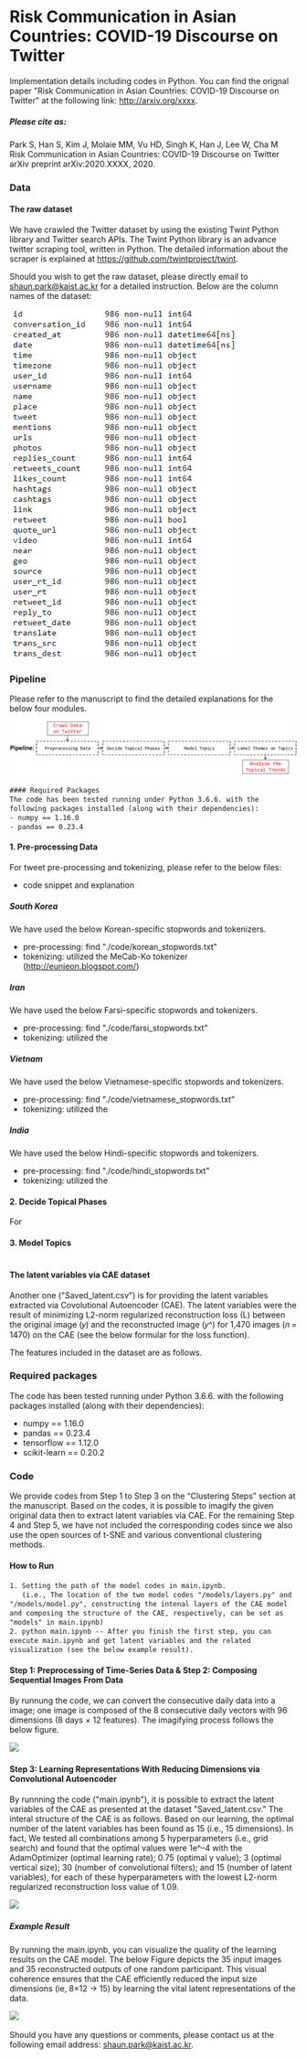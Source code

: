 # Risk Communication in Asian Countries: COVID-19 Discourse on Twitter
Implementation details including codes in Python. You can find the orignal paper "Risk Communication in Asian Countries: COVID-19 Discourse on Twitter" at the following link: http://arxiv.org/xxxx.

##### Please cite as:
Park S, Han S, Kim J, Molaie MM, Vu HD, Singh K, Han J, Lee W, Cha M <br>
Risk Communication in Asian Countries: COVID-19 Discourse on Twitter <br>
arXiv preprint arXiv:2020.XXXX, 2020. <br>


### Data
#### The raw dataset
We have crawled the Twitter dataset by using the existing Twint Python library and Twitter search APIs. The Twint Python library is an advance twitter scraping tool, written in Python. The detailed information about the scraper is explained at https://github.com/twintproject/twint.

Should you wish to get the raw dataset, please directly email to shaun.park@kaist.ac.kr for a detailed instruction. Below are the column names of the dataset:

![](./image/twint_description.png)


### Pipeline
Please refer to the manuscript to find the detailed explanations for the below four modules.

![](./image/pipeline_topic_model.png)

```
#### Required Packages
The code has been tested running under Python 3.6.6. with the following packages installed (along with their dependencies):
- numpy == 1.16.0
- pandas == 0.23.4
```

#### 1. Pre-processing Data
For tweet pre-processing and tokenizing, please refer to the below files:
- code snippet and explanation

##### South Korea
We have used the below Korean-specific stopwords and tokenizers.
- pre-processing: find "./code/korean_stopwords.txt"
- tokenizing: utilized the MeCab-Ko tokenizer (http://eunjeon.blogspot.com/)

##### Iran
We have used the below Farsi-specific stopwords and tokenizers.
- pre-processing: find "./code/farsi_stopwords.txt"
- tokenizing: utilized the 

##### Vietnam
We have used the below Vietnamese-specific stopwords and tokenizers.
- pre-processing: find "./code/vietnamese_stopwords.txt"
- tokenizing: utilized the 

##### India
We have used the below Hindi-specific stopwords and tokenizers.
- pre-processing: find "./code/hindi_stopwords.txt"
- tokenizing: utilized the 


#### 2. Decide Topical Phases
For 



#### 3. Model Topics














#
##
###
#### The latent variables via CAE dataset
Another one ("Saved_latent.csv") is for providing the latent variables extracted via Covolutional Autoencoder (CAE). The latent variables were the result of minimizing L2-norm regularized reconstruction loss (L) between the original image (𝑦) and the reconstructed image (𝑦^) for 1,470 images (𝑛 = 1470) on the CAE (see the below formular for the loss function).


The features included in the dataset are as follows.

### Required packages
The code has been tested running under Python 3.6.6. with the following packages installed (along with their dependencies):

- numpy == 1.16.0
- pandas == 0.23.4
- tensorflow == 1.12.0
- scikit-learn == 0.20.2


### Code
We provide codes from Step 1 to Step 3 on the “Clustering Steps” section at the manuscript. Based on the codes, it is possible to imagify the given original data then to extract latent variables via CAE. For the remaining Step 4 and Step 5, we have not included the
corresponding codes since we also use the open sources of t-SNE and various conventional clustering methods.

#### How to Run
```
1. Setting the path of the model codes in main.ipynb.
   (i.e., The location of the two model codes "/models/layers.py" and "/models/model.py", constructing the intenal layers of the CAE model and composing the structure of the CAE, respectively, can be set as "models" in main.ipynb)
2. python main.ipynb -- After you finish the first step, you can execute main.ipynb and get latent variables and the related visualization (see the below example result).
``` 

#### Step 1: Preprocessing of Time-Series Data & Step 2: Composing Sequential Images From Data
By runnung the code, we can convert the consecutive daily data into a image; one image is composed of the 8 consecutive daily vectors with 96 dimensions (8 days × 12 features). The imagifying process follows the below figure.

![](./image/preprocessing.jpg)

#### Step 3: Learning Representations With Reducing Dimensions via Convolutional Autoencoder
By runnning the code ("main.ipynb"), it is possible to extract the latent variables of the CAE as presented at the dataset "Saved_latent.csv." The interal structure of the CAE is as follows. Based on our learning, the optimal number of the latent variables has been found as 15 (i.e., 15 dimensions). In fact, We tested all combinations among 5 hyperparameters (i.e., grid search) and found that the optimal values were 1e^–4 with the AdamOptimizer (optimal learning rate); 0.75 (optimal γ value); 3 (optimal vertical size); 30 (number of convolutional filters); and 15 (number of latent variables), for each of these hyperparameters with the lowest L2-norm regularized reconstruction loss value of 1.09.

![](./image/CAE_structure.jpg)

##### Example Result
By running the main.ipynb, you can visualize the quality of the learning results on the CAE model. The below Figure depicts the 35 input images and 35 reconstructed outputs of one random participant. This visual coherence ensures that the CAE efficiently reduced
the input size dimensions (ie, 8×12 → 15) by learning the vital latent representations of the data.

![](./image/CAE_result_example.jpg)


Should you have any questions or comments, please contact us at the following email address: shaun.park@kaist.ac.kr.
